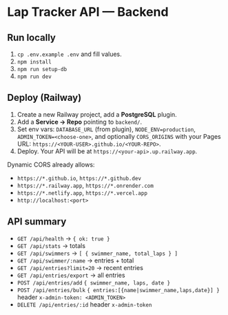 # Lap Tracker API — Backend


## Run locally
1. `cp .env.example .env` and fill values.
2. `npm install`
3. `npm run setup-db`
4. `npm run dev`


## Deploy (Railway)
1. Create a new Railway project, add a **PostgreSQL** plugin.
2. Add a **Service → Repo** pointing to `backend/`.
3. Set env vars: `DATABASE_URL` (from plugin), `NODE_ENV=production`, `ADMIN_TOKEN=<choose-one>`, and optionally `CORS_ORIGINS` with your Pages URL: `https://<YOUR-USER>.github.io/<YOUR-REPO>`.
4. Deploy. Your API will be at `https://<your-api>.up.railway.app`.


Dynamic CORS already allows:
- `https://*.github.io`, `https://*.github.dev`
- `https://*.railway.app`, `https://*.onrender.com`
- `https://*.netlify.app`, `https://*.vercel.app`
- `http://localhost:<port>`


## API summary
- `GET /api/health` → `{ ok: true }`
- `GET /api/stats` → totals
- `GET /api/swimmers` → `[ { swimmer_name, total_laps } ]`
- `GET /api/swimmer/:name` → entries + total
- `GET /api/entries?limit=20` → recent entries
- `GET /api/entries/export` → all entries
- `POST /api/entries/add` `{ swimmer_name, laps, date }`
- `POST /api/entries/bulk` `{ entries:[{name|swimmer_name,laps,date}] }` header `x-admin-token: <ADMIN_TOKEN>`
- `DELETE /api/entries/:id` header `x-admin-token`

